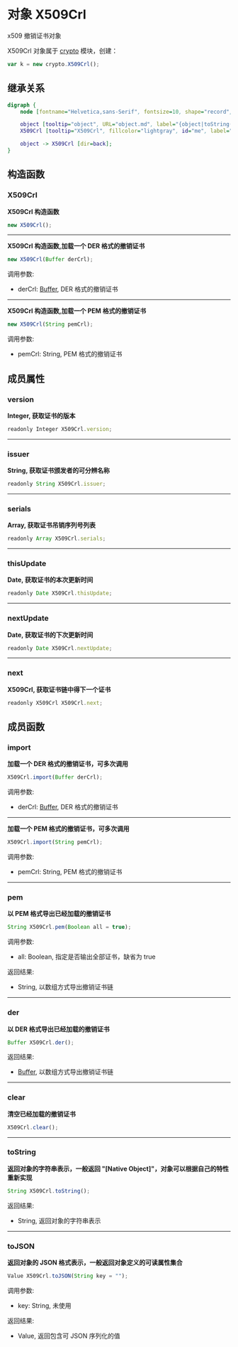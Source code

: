 # 对象 X509Crl
x509 撤销证书对象

X509Crl 对象属于 [crypto](../../module/ifs/crypto.md) 模块，创建：

```JavaScript
var k = new crypto.X509Crl();
```

## 继承关系
```dot
digraph {
    node [fontname="Helvetica,sans-Serif", fontsize=10, shape="record", style="filled", fillcolor="white"];

    object [tooltip="object", URL="object.md", label="{object|toString()\ltoJSON()\l}"];
    X509Crl [tooltip="X509Crl", fillcolor="lightgray", id="me", label="{X509Crl|new X509Crl()\l|version\lissuer\lserials\lthisUpdate\lnextUpdate\lnext\l|import()\lpem()\lder()\lclear()\l}"];

    object -> X509Crl [dir=back];
}
```

## 构造函数
        
### X509Crl
**X509Crl 构造函数**

```JavaScript
new X509Crl();
```

--------------------------
**X509Crl 构造函数,加载一个 DER 格式的撤销证书**

```JavaScript
new X509Crl(Buffer derCrl);
```

调用参数:
* derCrl: [Buffer](Buffer.md), DER 格式的撤销证书

--------------------------
**X509Crl 构造函数,加载一个 PEM 格式的撤销证书**

```JavaScript
new X509Crl(String pemCrl);
```

调用参数:
* pemCrl: String, PEM 格式的撤销证书

## 成员属性
        
### version
**Integer, 获取证书的版本**

```JavaScript
readonly Integer X509Crl.version;
```

--------------------------
### issuer
**String, 获取证书颁发者的可分辨名称**

```JavaScript
readonly String X509Crl.issuer;
```

--------------------------
### serials
**Array, 获取证书吊销序列号列表**

```JavaScript
readonly Array X509Crl.serials;
```

--------------------------
### thisUpdate
**Date, 获取证书的本次更新时间**

```JavaScript
readonly Date X509Crl.thisUpdate;
```

--------------------------
### nextUpdate
**Date, 获取证书的下次更新时间**

```JavaScript
readonly Date X509Crl.nextUpdate;
```

--------------------------
### next
**X509Crl, 获取证书链中得下一个证书**

```JavaScript
readonly X509Crl X509Crl.next;
```

## 成员函数
        
### import
**加载一个 DER 格式的撤销证书，可多次调用**

```JavaScript
X509Crl.import(Buffer derCrl);
```

调用参数:
* derCrl: [Buffer](Buffer.md), DER 格式的撤销证书

--------------------------
**加载一个 PEM 格式的撤销证书，可多次调用**

```JavaScript
X509Crl.import(String pemCrl);
```

调用参数:
* pemCrl: String, PEM 格式的撤销证书

--------------------------
### pem
**以 PEM 格式导出已经加载的撤销证书**

```JavaScript
String X509Crl.pem(Boolean all = true);
```

调用参数:
* all: Boolean, 指定是否输出全部证书，缺省为 true

返回结果:
* String, 以数组方式导出撤销证书链

--------------------------
### der
**以 DER 格式导出已经加载的撤销证书**

```JavaScript
Buffer X509Crl.der();
```

返回结果:
* [Buffer](Buffer.md), 以数组方式导出撤销证书链

--------------------------
### clear
**清空已经加载的撤销证书**

```JavaScript
X509Crl.clear();
```

--------------------------
### toString
**返回对象的字符串表示，一般返回 "[Native Object]"，对象可以根据自己的特性重新实现**

```JavaScript
String X509Crl.toString();
```

返回结果:
* String, 返回对象的字符串表示

--------------------------
### toJSON
**返回对象的 JSON 格式表示，一般返回对象定义的可读属性集合**

```JavaScript
Value X509Crl.toJSON(String key = "");
```

调用参数:
* key: String, 未使用

返回结果:
* Value, 返回包含可 JSON 序列化的值

